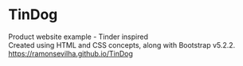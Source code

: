 # TinDog
Product website example - Tinder inspired  
Created using HTML and CSS concepts, along with Bootstrap v5.2.2.   
https://ramonsevilha.github.io/TinDog
